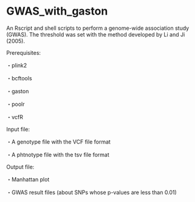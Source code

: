 # GWAS_with_gaston
An Rscript and shell scripts to perform a genome-wide association study (GWAS). The threshold was set with the method developed by Li and Ji (2005).



Prerequisites:

・plink2 

・bcftools

・gaston

・poolr

・vcfR



Input file:

・A genotype file with the VCF file format

・A phtnotype file with the tsv file format


Output file:

・Manhattan plot

・GWAS result files (about SNPs whose p-values are less than 0.01)

